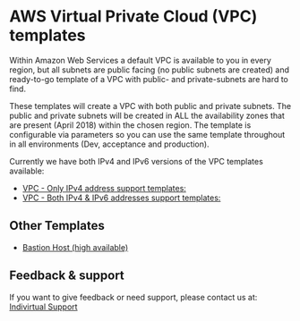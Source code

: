 # AWS Virtual Private Cloud (VPC) templates 
Within Amazon Web Services a default VPC is available to you in every region, but all subnets are public facing 
(no public subnets are created) and ready-to-go template of a VPC with public- and private-subnets are hard to find. 

These templates will create a VPC with both public and private subnets. The public and private subnets will be created in ALL the availability zones that are present (April 2018) within the chosen region. The template is configurable via parameters so you can use the same template throughout in all environments (Dev, acceptance and production).

Currently we have both IPv4 and IPv6 versions of the VPC templates available:

* [VPC - Only IPv4 address support templates:](./README_VPC_IPv4.md)
* [VPC - Both IPv4 & IPv6 addresses support templates:](./README_VPC_IPv6.md)

## Other Templates
* [Bastion Host (high available)](../bastion/)

## Feedback & support
If you want to give feedback or need support, please contact us at: [Indivirtual Support](mailto:support@indivirtual.com)
